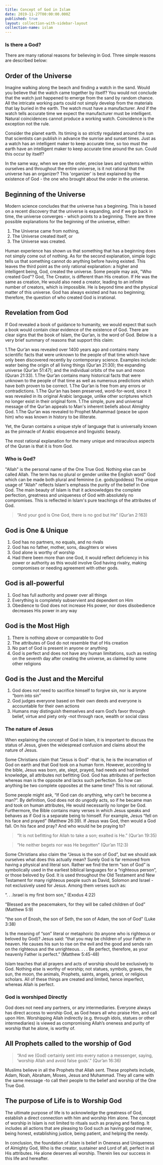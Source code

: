 ```yaml
---
title: Concept of God in Islam
date: 2019-11-27T00:00:00.000Z
published: true
layout: collection-with-sidebar-layout
collection-name: islam
---
```


### Is there a God?

There are many rational reasons for believing in God. Three simple reasons are described below:

## Order of the Universe

Imagine walking along the beach and finding a watch in the sand. Would you believe that the watch came together by itself? You would not conclude that the watch just happened to emerge from the sand by random chance. All the intricate working parts could not simply develop from the materials that lay buried in the earth. The watch must have a manufacturer. And if the watch tells accurate time we expect the manufacturer must be intelligent. Natural coincidences cannot produce a working watch. Coincidence is the exception not the rule.  

Consider the planet earth. Its timing is so strictly regulated around the sun that scientists can publish in advance the sunrise and sunset times. Just as a watch has an intelligent maker to keep accurate time, so too must the earth have an intelligent maker to keep accurate time around the sun. Could this occur by itself?  

In the same way, when we see the order, precise laws and systems within ourselves and throughout the entire universe, is it not rational that the universe has an organizer? This 'organizer' is best explained by the existence of God - the one who brought about the order in the universe.  

## Beginning of the Universe

Modern science concludes that the universe has a beginning. This is based on a recent discovery that the universe is expanding, and if we go back in time, the universe converges - which points to a beginning. There are three possible explanations for the beginning of the universe, either:  

1. The Universe came from nothing,
1. The Universe created itself, or
1. The Universe was created.

Human experience has shown us that something that has a beginning does not simply come out of nothing. As for the second explanation, simple logic tells us that something cannot do anything before having existed. 
This leaves the third point as the only rational explanation: a higher and intelligent being, God, created the universe. Some people may ask, "Who created God"? God, The Creator, is different than His creation. If He was the same as creation, He would also need a creator, leading to an infinite number of creators, which is impossible. He is beyond time and the physical matter of this universe. God has always existed and has no beginning; therefore, the question of who created God is irrational.  

## Revelation from God
 
If God revealed a book of guidance to humanity, we would expect that such a book would contain clear evidence of the existence of God. There are clear signs that the book of Islam, the Qur’an, is the word of God. Below is a very brief summary of reasons that support this claim:  

1.The Qur’an was revealed over 1400 years ago and contains many scientific facts that were unknown to the people of that time which have only been discovered recently by contemporary science. Examples include: water being the origin of all living things (Qur’an 21:30); the expanding universe (Qur’an 51:47); and the individual orbits of the sun and moon (Quran 21:33).
1.The Qur’an contains many historical facts that were unknown to the people of that time as well as numerous predictions which have both proven to be correct.
1.The Qur’an is free from any errors or contradictions.
1.The Qur’an has been preserved, word-for-word, since it was revealed in its original Arabic language, unlike other scriptures which no longer exist in their original form.
1.The simple, pure and universal message of the Qur’an appeals to Man's inherent beliefs about Almighty God.
1.The Qur’an was revealed to Prophet Muhammad (peace be upon him) who was known in history to be illiterate.

Yet, the Quran contains a unique style of language that is universally known as the pinnacle of Arabic eloquence and linguistic beauty.  

The most rational explanation for the many unique and miraculous aspects of the Quran is that it is from God.

### Who is God?

"Allah" is the personal name of the One True God. Nothing else can be called Allah. The term has no plural or gender unlike the English word" God which can be made both plural and feminine (i.e. gods/goddess) The unique usage of "Allah" reflects Islam's emphasis the purity of the belief in One God. The main beauty of Islam is that it acknowledges the complete perfection, greatness and uniqueness of God with absolutely no compromises. This is reflected in Islam's pure teachings of the attributes of God.  

>“And your god is One God, there is no god but He” (Qur’an 2:163)  

## God is One & Unique 
1. God has no partners, no equals, and no rivals
1. God has no father, mother, sons, daughters or wives
1. God alone is worthy of worship
1. Had there been more than one God, it would reflect deficiency in his power or authority as this would involve God having rivalry, making compromises or needing agreement with other gods.

## God is all-powerful
1. God has full authority and power over all things
1. Everything is completely subservient and dependent on Him
1. Obedience to God does not increase His power, nor does disobedience decreases His power in any way

## God is the Most High
1. There is nothing above or comparable to God
1. The attributes of God do not resemble that of His creation
1. No part of God is present in anyone or anything
1. God is perfect and does not have any human limitations, such as resting on the seventh day after creating the universe, as claimed by some other religions

## God is the Just and the Merciful
1. God does not need to sacrifice himself to forgive sin, nor is anyone “born into sin”
1. God judges everyone based on their own deeds and everyone is accountable for their own actions
1. Humans may distinguish themselves and earn God’s favor through belief, virtue and piety only -not through race, wealth or social class

### The nature of Jesus
When explaining the concept of God in Islam, it is important to discuss the status of Jesus, given the widespread confusion and claims about the nature of Jesus.  

Some Christians claim that “Jesus is God” -that is, he is the incarnation of God on earth and that God took on a human form. However, according to the bible, Jesus was born, ate, slept, prayed, had needs and had limited knowledge, all attributes not befitting God. God has attributes of perfection whereas man is the opposite and lacks such perfection. So how can anything be two complete opposites at the same time? This is not rational.  

Some people might ask, “If God can do anything, why can’t he become a man?”. By definition, God does not do ungodly acts, so if he became man and took on human attributes, He would necessarily no longer be God. Furthermore, the Bible contains many verses in which Jesus speaks and behaves as if God is a separate being to himself. For example, Jesus “fell on his face and prayed” (Matthew 26:39). If Jesus was God, then would a God fall. On his face and pray?  And who would he be praying to?  

>“It is not befitting for Allah to take a son; exalted is He.” (Qur’an 19:35)

>“He neither begets nor was He begotten” (Qur’an 112:3)

Some Christians also claim the “Jesus is the son of God”, but we should ask ourselves what does this actually mean?  Surely God is far removed from having a physical and literal son. Rather we find the term “son of God” is symbolically used in the earliest biblical languages for a “righteous person”, or those beloved by God. It is used throughout the Old Testament and New Testament for many righteous people such as David, Solomon and Israel -not exclusively used for Jesus. Among them verses such as:

“. . .Israel is my first born son,” (Exodus 4:22)  

“Blessed are the peacemakers, for they will be called children of God” (Matthew 5:9)  

“the son of Enosh, the son of Seth, the son of Adam, the son of God” (Luke 3:38)  

Is the meaning of “son” literal or metaphoric (to anyone who is righteous or beloved by God)? Jesus said: “that you may be children of your Father in heaven. He causes his sun to rise on the evil and the good and sends rain on the righteous and the unrighteous. . . .  Be perfect, therefore, as your heavenly Father is perfect.” (Matthew 5:45-48)  

Islam teaches that all prayers and acts of worship should be exclusively to God. Nothing else is worthy of worship; not statues, symbols, graves, the sun, the moon, the animals, Prophets, saints, angels, priest, or religious scholars. All of these things are created and limited, hence imperfect, whereas Allah is perfect.  
### **God** is worshiped Directly
God does not need any partners, or any intermediaries. Everyone always has direct access to worship God, as God hears all who praise Him, and call upon Him. Worshipping Allah indirectly (e.g. through idols, statues or other intermediaries) is viewed as compromising Allah’s oneness and purity of worship that he alone, is worthy of.  

## All Prophets called to the worship of God
>“And we (God) certainly sent into every nation a messenger, saying, ‘worship Allah and avoid false gods’.” (Qur’an 16:36)  

Muslims believe in all the Prophets that Allah sent. These prophets include, Adam, Noah, Abraham, Moses, Jesus and Muhammad. They all came with the same message -to call their people to the belief and worship of the One True God.  

## The purpose of Life is to Worship God
The ultimate purpose of life is to acknowledge the greatness of God, establish a direct connection with him and worship Him alone. The concept of worship in Islam is not limited to rituals such as praying and fasting. It includes all actions that are pleasing to God such as having good manner, being honest, establishing justice, being patient, and helping the needy.  

In conclusion, the foundation of Islam is belief in Oneness and Uniqueness of Almighty God, Who is the creator, sustainer and Lord of all, perfect in all His attributes. He alone deserves all worship. Therein lies our success in this life and hereafter.
